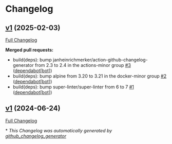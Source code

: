 # Changelog

## [v1](https://github.com/somaz94/ternary-operator/tree/v1) (2025-02-03)

[Full Changelog](https://github.com/somaz94/ternary-operator/compare/v1...v1)

**Merged pull requests:**

- build\(deps\): bump janheinrichmerker/action-github-changelog-generator from 2.3 to 2.4 in the actions-minor group [\#3](https://github.com/somaz94/ternary-operator/pull/3) ([dependabot[bot]](https://github.com/apps/dependabot))
- build\(deps\): bump alpine from 3.20 to 3.21 in the docker-minor group [\#2](https://github.com/somaz94/ternary-operator/pull/2) ([dependabot[bot]](https://github.com/apps/dependabot))
- build\(deps\): bump super-linter/super-linter from 6 to 7 [\#1](https://github.com/somaz94/ternary-operator/pull/1) ([dependabot[bot]](https://github.com/apps/dependabot))

## [v1](https://github.com/somaz94/ternary-operator/tree/v1) (2024-06-24)

[Full Changelog](https://github.com/somaz94/ternary-operator/compare/v1.0.1...v1)



\* *This Changelog was automatically generated by [github_changelog_generator](https://github.com/github-changelog-generator/github-changelog-generator)*
